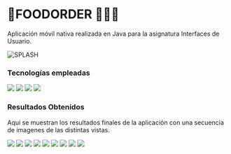 # 📱FOODORDER 🍕🍔🍟

Aplicación móvil nativa realizada en Java para la asignatura Interfaces de Usuario.

![SPLASH](https://github.com/IvanSopena/Interfaces_app_java/blob/main/app/src/main/ic_logo-playstore.png)

### Tecnologías empleadas

[![](https://img.shields.io/badge/java-%23ED8B00.svg?style=for-the-badge&logo=java&logoColor=white)]()
[![](https://img.shields.io/badge/firebase-%23039BE5.svg?style=for-the-badge&logo=firebase)]()
[![](https://img.shields.io/badge/Android%20Studio-3DDC84.svg?style=for-the-badge&logo=android-studio&logoColor=white)]()
![](https://img.shields.io/badge/Android-3DDC84?style=for-the-badge&logo=android&logoColor=white)

### Resultados Obtenidos

Aqui se muestran los resultados finales de la aplicación con una secuencia de imagenes de las distintas vistas.</br>

[![](https://github.com/IvanSopena/Interfaces_app_java/blob/main/ScreenShot/splash.jpg)]()
[![](https://github.com/IvanSopena/Interfaces_app_java/blob/main/ScreenShot/Login.jpg)]()
[![](https://github.com/IvanSopena/Interfaces_app_java/blob/main/ScreenShot/Mainwindow.jpg)]()
[![](https://github.com/IvanSopena/Interfaces_app_java/blob/main/ScreenShot/Restaurants.jpg)]()
[![](https://github.com/IvanSopena/Interfaces_app_java/blob/main/ScreenShot/RestaurantsComments.jpg)]()
[![](https://github.com/IvanSopena/Interfaces_app_java/blob/main/ScreenShot/Fav.jpg)]()
[![](https://github.com/IvanSopena/Interfaces_app_java/blob/main/ScreenShot/UserProfile.jpg)]()
[![](https://github.com/IvanSopena/Interfaces_app_java/blob/main/ScreenShot/menu.jpg)]()
[![](https://github.com/IvanSopena/Interfaces_app_java/blob/main/ScreenShot/Info.jpg)]()